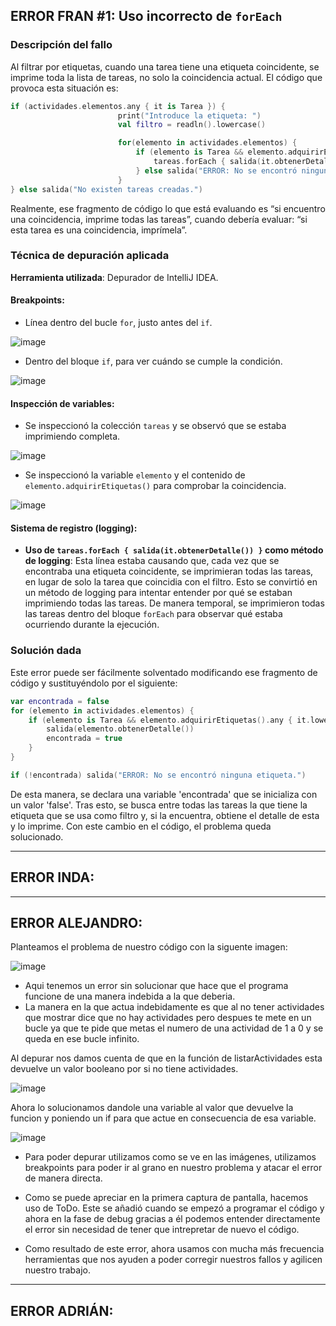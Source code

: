 ## ERROR FRAN #1: Uso incorrecto de `forEach`

### Descripción del fallo
Al filtrar por etiquetas, cuando una tarea tiene una etiqueta coincidente, se imprime toda la lista de tareas, no solo la coincidencia actual. El código que provoca esta situación es:

```kotlin
if (actividades.elementos.any { it is Tarea }) {
                        print("Introduce la etiqueta: ")
                        val filtro = readln().lowercase()

                        for(elemento in actividades.elementos) {
                            if (elemento is Tarea && elemento.adquirirEtiquetas().any { it.lowercase() == filtro }) {
                                tareas.forEach { salida(it.obtenerDetalle()) }
                            } else salida("ERROR: No se encontró ninguna etiqueta.")
                        }
} else salida("No existen tareas creadas.")
```

Realmente, ese fragmento de código lo que está evaluando es  “si encuentro una coincidencia, imprime todas las tareas”, cuando debería evaluar: “si esta tarea es una coincidencia, imprímela”.

### Técnica de depuración aplicada

**Herramienta utilizada**: Depurador de IntelliJ IDEA.

#### Breakpoints:

- Línea dentro del bucle `for`, justo antes del `if`.
  
![image](https://github.com/user-attachments/assets/a8c1930e-6ed5-48d8-b268-3b3913e24524)

- Dentro del bloque `if`, para ver cuándo se cumple la condición.

![image](https://github.com/user-attachments/assets/a58e488e-5cd4-4127-82e3-ff2caac571cf)

#### Inspección de variables:

- Se inspeccionó la colección `tareas` y se observó que se estaba imprimiendo completa.
  
![image](https://github.com/user-attachments/assets/8eb07816-ce5c-4da9-b4e6-321d7020e719)

- Se inspeccionó la variable `elemento` y el contenido de `elemento.adquirirEtiquetas()` para comprobar la coincidencia.

![image](https://github.com/user-attachments/assets/1ad5313b-4234-4967-ac7a-54b67ee665fe)

#### Sistema de registro (logging):

- **Uso de `tareas.forEach { salida(it.obtenerDetalle()) }` como método de logging**: Esta línea estaba causando que, cada vez que se encontraba una etiqueta coincidente, se imprimieran todas las tareas, en lugar de solo la tarea que coincidia con el filtro. Esto se convirtió en un método de logging para intentar entender por qué se estaban imprimiendo todas las tareas. De manera temporal, se imprimieron todas las tareas dentro del bloque `forEach` para observar qué estaba ocurriendo durante la ejecución.

### Solución dada

Este error puede ser fácilmente solventado modificando ese fragmento de código y sustituyéndolo por el siguiente:

```kotlin
var encontrada = false
for (elemento in actividades.elementos) {
    if (elemento is Tarea && elemento.adquirirEtiquetas().any { it.lowercase() == filtro }) {
        salida(elemento.obtenerDetalle())
        encontrada = true
    }
}

if (!encontrada) salida("ERROR: No se encontró ninguna etiqueta.")
```

De esta manera, se declara una variable 'encontrada' que se inicializa con un valor 'false'. Tras esto, se busca entre todas las tareas la que tiene la etiqueta que se usa como filtro y, si la encuentra, obtiene el detalle de esta y lo imprime.  Con este cambio en el código, el problema queda solucionado.

---

## **ERROR INDA:**

---

## **ERROR ALEJANDRO:**
Planteamos el problema de nuestro código con la siguente imagen:

![image](https://github.com/user-attachments/assets/bb387c53-d404-4f1c-8ded-f97621f352ae)
- Aqui tenemos un error sin solucionar que hace que el programa funcione de una manera indebida a la que deberia.
- La manera en la que actua indebidamente es que al no tener actividades que mostrar dice que no hay actividades pero despues te mete en un bucle ya que te pide que metas el numero de una actividad de 1 a 0 y se queda en ese bucle infinito.


Al depurar nos damos cuenta de que en la función de listarActividades esta devuelve un valor booleano por si no tiene actividades.

![image](https://github.com/user-attachments/assets/215d8362-ae19-4160-a467-692850db14fe)

Ahora lo solucionamos dandole una variable al valor que devuelve la funcion y poniendo un if para que actue en consecuencia de esa variable.

![image](https://github.com/user-attachments/assets/cd4c29f8-59ca-4927-a06a-cba4a1decdcf)

- Para poder depurar utilizamos como se ve en las imágenes, utilizamos breakpoints para poder ir al grano en nuestro problema y atacar el error de manera directa. 

- Como se puede apreciar en la primera captura de pantalla, hacemos uso de ToDo. Este se añadió cuando se empezó a programar el código y ahora en la fase de debug gracias a él podemos entender directamente el error sin necesidad de tener que intrepretar de nuevo el código.

- Como resultado de este error, ahora usamos con mucha más frecuencia herramientas que nos ayuden a poder corregir nuestros fallos y agilicen nuestro trabajo.

---

## **ERROR ADRIÁN:**

